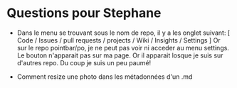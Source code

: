 # Questions pour Stephane

- Dans le menu se trouvant sous le nom de repo, il y a les onglet suivant:  [ Code / Issues / pull requests / projects / Wiki / Insights / Settings ] Or sur le repo pointbar/po, je ne peut pas voir ni acceder au menu settings. Le bouton n'apparait pas sur ma page. Or il apparait losque je suis sur d'autres repo. Du coup je suis un peu paumé! 

- Comment resize une photo dans les métadonnées d'un .md


